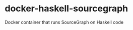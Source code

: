 docker-haskell-sourcegraph
==========================

Docker container that runs SourceGraph on Haskell code
